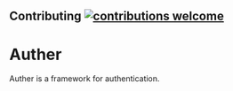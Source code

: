## Contributing [![contributions welcome](https://img.shields.io/badge/contributions-welcome-brightgreen.svg?style=flat)](https://github.com/dwyl/esta/issues)

# Auther

Auther is a framework for authentication.
